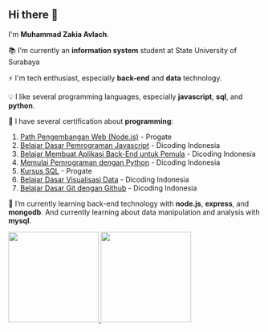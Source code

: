 ## Hi there 👋

I'm **Muhammad Zakia Avlach**.

:books: I'm currently an **information system** student at State University of Surabaya

:zap: I'm tech enthusiast, especially **back-end** and **data** technology.

:bulb:  I like several programming languages, especially **javascript**, **sql**, and **python**.

:dart:  I have several certification about **programming**:
1. [Path Pengembangan Web (Node.js)](https://progate.com/path_certificate/915a6ac2r4ddyb) - Progate
2. [Belajar Dasar Pemrograman Javascript](https://www.dicoding.com/certificates/KEXL3G50WPG2) - Dicoding Indonesia
3. [Belajar Membuat Aplikasi Back-End untuk Pemula](https://www.dicoding.com/certificates/GRX5K22ORZ0M) - Dicoding Indonesia
4. [Memulai Pemrograman dengan Python](https://www.dicoding.com/certificates/MEPJL21Y6Z3V) - Dicoding Indonesia
5. [Kursus SQL](https://progate.com/course_certificate/e8bc54f6r2135c) - Progate
6. [Belajar Dasar Visualisasi Data](https://www.dicoding.com/certificates/MEPJL24VWZ3V) - Dicoding Indonesia
7. [Belajar Dasar Git dengan Github](https://www.dicoding.com/certificates/07Z65JKVJXQR) - Dicoding Indonesia

:key: I’m currently learning back-end technology with **node.js**, **express**, and **mongodb**. And currently learning about data manipulation and analysis with **mysql**.

<p align="left">
<a href="https://github.com/Avlach30">
  <img height="180em" src="https://github-readme-stats-eight-theta.vercel.app/api?username=Avlach30&show_icons=true&theme=algolia&include_all_commits=true&count_private=true"/>
  <img height="180em" src="https://github-readme-stats-eight-theta.vercel.app/api/top-langs/?username=Avlach30&layout=compact&langs_count=8&theme=algolia"/>
</a>
</p>
